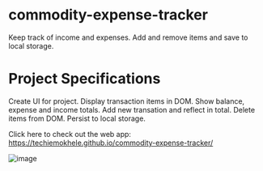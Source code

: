 # commodity-expense-tracker
Keep track of income and expenses. Add and remove items and save to local storage.

# Project Specifications
Create UI for project.
Display transaction items in DOM.
Show balance, expense and income totals.
Add new transation and reflect in total.
Delete items from DOM.
Persist to local storage.

Click here to check out the web app: https://techiemokhele.github.io/commodity-expense-tracker/

![image](https://user-images.githubusercontent.com/67394147/131592447-02c0b3d5-377b-439e-9219-205353daeed4.png)
